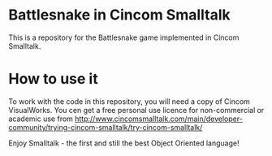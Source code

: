 # Battlesnake in Cincom Smalltalk

This is a repository for the Battlesnake game implemented in Cincom Smalltalk.

# How to use it
To work with the code in this repository, you will need a copy of Cincom VisualWorks. You cen get a free personal use licence for non-commercial or academic use from http://www.cincomsmalltalk.com/main/developer-community/trying-cincom-smalltalk/try-cincom-smalltalk/

Enjoy Smalltalk - the first and still the best Object Oriented language!
